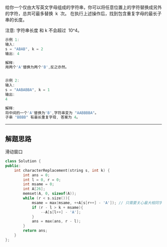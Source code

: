 给你一个仅由大写英文字母组成的字符串，你可以将任意位置上的字符替换成另外的字符，总共可最多替换  k  次。
在执行上述操作后，找到包含重复字母的最长子串的长度。

注意:
字符串长度 和 k 不会超过  10^4。

```cpp
示例 1:
输入:
s = "ABAB", k = 2
输出: 4

解释:
用两个'A'替换为两个'B',反之亦然。


示例 2:
输入:
s = "AABABBA", k = 1
输出:
4

解释:
将中间的一个'A'替换为'B',字符串变为 "AABBBBA"。
子串 "BBBB" 有最长重复字母, 答案为 4。
```

---

## 解题思路

滑动窗口

```cpp
class Solution {
public:
    int characterReplacement(string s, int k) {
        int ans = 0;
        int l = 0, r = 0;
        int msame = 0;
        int A[26];
        memset(A, 0, sizeof(A));
        while (r < s.size()){
            msame = max(msame, ++A[s[r++] - 'A']); // 只需要关心最大相同字符数
            if (r - l > k + msame){
                --A[s[l++] - 'A'];
            }
            ans = max(ans, r - l);
        }
        return ans;
    }
};
```
